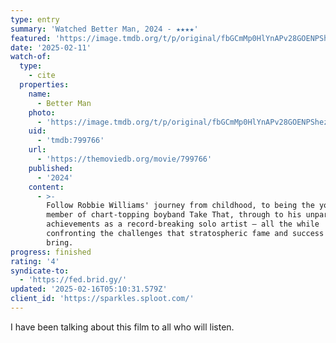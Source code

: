 ```yaml
---
type: entry
summary: 'Watched Better Man, 2024 - ★★★★'
featured: 'https://image.tmdb.org/t/p/original/fbGCmMp0HlYnAPv28GOENPShezM.jpg'
date: '2025-02-11'
watch-of:
  type:
    - cite
  properties:
    name:
      - Better Man
    photo:
      - 'https://image.tmdb.org/t/p/original/fbGCmMp0HlYnAPv28GOENPShezM.jpg'
    uid:
      - 'tmdb:799766'
    url:
      - 'https://themoviedb.org/movie/799766'
    published:
      - '2024'
    content:
      - >-
        Follow Robbie Williams' journey from childhood, to being the youngest
        member of chart-topping boyband Take That, through to his unparalleled
        achievements as a record-breaking solo artist – all the while
        confronting the challenges that stratospheric fame and success can
        bring.
progress: finished
rating: '4'
syndicate-to:
  - 'https://fed.brid.gy/'
updated: '2025-02-16T05:10:31.579Z'
client_id: 'https://sparkles.sploot.com/'
---
```

I have been talking about this film to all who will listen.
